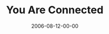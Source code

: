 ---
layout: message
category: message
series: "Hard Wired"
title: "You Are Connected"
date: 2006-08-12-00-00
message_id: 56
sc-permalink-url: "http://soundcloud.com/crdschurch/you-are-connected"
audio: "http://s3.amazonaws.com/crossroads-media/messages/audio/Hard_Wired_01_You_Are_Connected_08-13-06_Tome.mp3"
audio-duration: "46:59"
tag: 
 - disconnected
 - rooms
 - religion
 - calling
 - tome
explicit: false
---